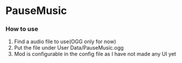 # PauseMusic

### How to use
1. Find a audio file to use(OGG only for now)
2. Put the file under User Data/PauseMusic.ogg
3. Mod is configurable in the config file as I have not made any UI yet
